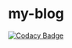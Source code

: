 # my-blog

[![Codacy Badge](https://api.codacy.com/project/badge/Grade/cc837825441f4230a8eac82f7a015d7a)](https://app.codacy.com/app/kevinmulot/my-blog?utm_source=github.com&utm_medium=referral&utm_content=kevinmulot/my-blog&utm_campaign=Badge_Grade_Settings)